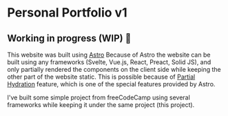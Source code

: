 # Personal Portfolio v1
## Working in progress (WIP) 🚧

This website was built using [Astro](https://astro.build)
Because of Astro the website can be built using any frameworks (Svelte, Vue.js, React, Preact, Solid JS), and only partially rendered the components on the client side while keeping the other part of the website static. This is possible because of [Partial Hydration](https://docs.astro.build/core-concepts/component-hydration/) feature, which is one of the special features provided by Astro.

I've built some simple project from freeCodeCamp using several frameworks while keeping it under the same project (this project).